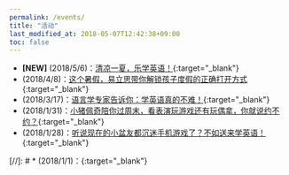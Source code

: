 ```yaml
---
permalink: /events/
title: "活动"
last_modified_at: 2018-05-07T12:42:38+09:00
toc: false
---
```

* **[NEW]** (2018/5/6)：[清凉一夏，乐学英语！](https://mp.weixin.qq.com/s?__biz=MzU2MDM1NzczMQ==&mid=2247483850&idx=1&sn=4db7cde9628dfe5f31637bf6018dca60&chksm=fc0809c6cb7f80d0e2513bb764f4166a9b5bd1f2d623b2d222795e0cfc376b0213990a260268&mpshare=1&scene=1&srcid=0507VGOnwYeyA67yLfPnc5ze#rd){:target="_blank"}
* (2018/4/8)：[这个暑假，易立思带你解锁孩子度假的正确打开方式](https://mp.weixin.qq.com/s?__biz=MzU2MDM1NzczMQ==&mid=2247483806&idx=1&sn=5ba660f6c4e0c9694c9b459c29e8fce0&chksm=fc080992cb7f8084cb70d527fb5f887f30d813566a069651a1f7fd9223e731302571f4d3f6b2&mpshare=1&scene=1&srcid=0408LJdxxxe3PX10y1DlsZ9m#rd){:target="_blank"}
* (2018/3/17)：[语言学专家告诉你：学英语真的不难！](https://mp.weixin.qq.com/s?__biz=MzU2MDM1NzczMQ==&mid=2247483789&idx=1&sn=ce39ab87212f39d2849eb277b9b05683&chksm=fc080981cb7f8097e275850877890eac48b736de2c107d55fb9f7a4a09661431a21d647df21c&mpshare=1&scene=1&srcid=0408ZNPwc4EDtDjsUSzudbt6#rd){:target="_blank"}
* (2018/1/31)：[小猪佩奇陪你过周末，看表演玩游戏还有玩偶拿，你就说约不约？](https://mp.weixin.qq.com/s?__biz=MzU2MDM1NzczMQ==&mid=2247483691&idx=1&sn=805953b810d1627fe29902ad01a92771&chksm=fc080927cb7f803179b25e7c76a9be7ee5b6bde3606d62571739ee22593bca78d436521edf6d&mpshare=1&scene=1&srcid=0408vUd9Oo0eXC7C2Wdcu6pH#rd){:target="_blank"}
* (2018/1/28)：[听说现在的小盆友都沉迷手机游戏了？不如送来学英语！](https://mp.weixin.qq.com/s?__biz=MzU2MDM1NzczMQ==&mid=2247483673&idx=1&sn=174f2b64f310b1816e79511c50a51fd7&chksm=fc080915cb7f80037ba686d63cc093336201208e5fcbe47ddcfa1ce0e5d7048a31d7af4c9bec&mpshare=1&scene=1&srcid=0408p5km7UuJVc4Myg3dJXpv#rd){:target="_blank"}

[//]: # * (2018/1/1)：[](){:target="_blank"}